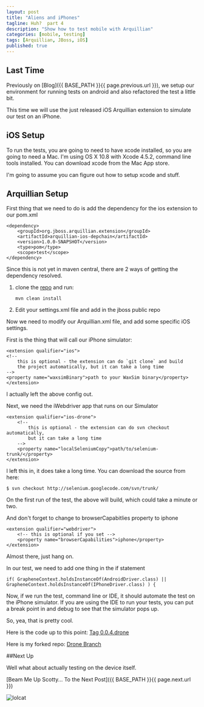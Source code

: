 ```yaml
---
layout: post
title: "Aliens and iPhones"
tagline: Huh?  part 4
description: "Show how to test mobile with Arquillian"
categories: [mobile, testing]
tags: [Arquillian, JBoss, iOS]
published: true
---
```



## Last Time

Previously on [Blog]({{ BASE_PATH }}{{ page.previous.url }}),  we setup our environment for running tests on android and also refactored the test a little bit.

This time we will use the just released iOS Arquillian extension to simulate our test on an iPhone.


## iOS Setup

To run the tests, you are going to need to have xcode installed, so you are going to need a Mac.  I'm using OS X 10.8 with Xcode 4.5.2, command line tools installed.  You can download xcode from the Mac App store.

I'm going to assume you can figure out how to setup xcode and stuff.

## Arquillian Setup

First thing that we need to do is add the dependency for the ios extension to our pom.xml

    <dependency>
        <groupId>org.jboss.arquillian.extension</groupId>
        <artifactId>arquillian-ios-depchain</artifactId>
        <version>1.0.0-SNAPSHOT</version>
        <type>pom</type>
        <scope>test</scope>
    </dependency>

Since this is not yet in maven central, there are 2 ways of getting the dependency resolved.

1.  clone the [repo](https://github.com/arquillian/arquillian-extension-ios) and run:

        mvn clean install

2.  Edit your settings.xml file and add in the jboss public repo



Now we need to modify our Arquillian.xml file, and add some specific iOS settings.

First is the thing that will call our iPhone simulator:

    <extension qualifier="ios">
    <!--
        this is optional - the extension can do `git clone` and build
        the project automatically, but it can take a long time
    -->
    <property name="waxsimBinary">path to your WaxSim binary</property>
    </extension>

I actually left the above config out.


Next, we need the iWebdriver app that runs on our Simulator

    <extension qualifier="ios-drone">
        <!--
            this is optional - the extension can do svn checkout automatically,
            but it can take a long time
        -->
        <property name="localSeleniumCopy">path/to/selenium-trunk/</property>
    </extension>

I left this in,  it does take a long time. You can download the source from here:

    $ svn checkout http://selenium.googlecode.com/svn/trunk/

On the first run of the test, the above will build,  which could take a minute or two.

And don't forget to change to browserCapabitlies property to iphone

    <extension qualifier="webdriver">
        <!-- this is optional if you set -->
        <property name="browserCapabilities">iphone</property>
    </extension>

Almost there,  just hang on.

In our test, we need to add one thing in the if statement

    if( GrapheneContext.holdsInstanceOf(AndroidDriver.class) || GrapheneContext.holdsInstanceOf(IPhoneDriver.class) ) {


Now, if we run the test, command line or IDE, it should automate the test on the iPhone simulator.  If you are using the IDE to run your tests, you can put a break point in and debug to see that the simulator pops up.

So, yea, that is pretty cool.

Here is the code up to this point: [Tag 0.0.4.drone](https://github.com/lholmquist/as-quickstarts/archive/0.0.4.drone.zip)

Here is my forked repo: [Drone Branch](https://github.com/lholmquist/as-quickstarts/tree/drone)


##Next Up

Well what about actually testing on the device itself.


[Beam Me Up Scotty... To the Next Post]({{ BASE_PATH }}{{ page.next.url }})

![lolcat](http://i.chzbgr.com/completestore/2008/5/7/aliencatexits128546748960791250.jpg)




